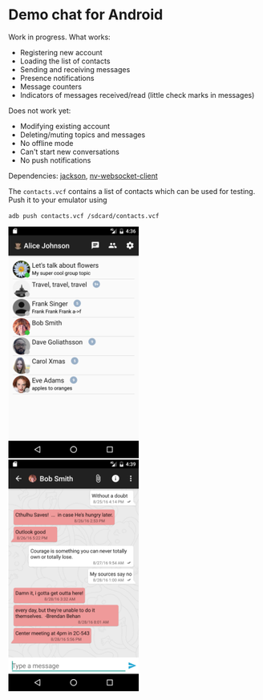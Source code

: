 # Demo chat for Android

Work in progress. What works:

* Registering new account
* Loading the list of contacts
* Sending and receiving messages
* Presence notifications
* Message counters
* Indicators of messages received/read (little check marks in messages)

Does not work yet:

* Modifying existing account
* Deleting/muting topics and messages
* No offline mode
* Can't start new conversations
* No push notifications

Dependencies: [jackson](https://github.com/FasterXML/jackson), [nv-websocket-client](https://github.com/TakahikoKawasaki/nv-websocket-client)

The `contacts.vcf` contains a list of contacts which can be used for testing. Push it to your emulator using

  `adb push contacts.vcf /sdcard/contacts.vcf`

<img src="android-contacts-20160829.png" alt="App screenshot - contacts" width="260" />
<img src="android-messages-20160829.png" alt="App screenshot - contacts" width="260" />
